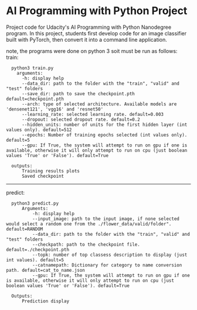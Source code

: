# AI Programming with Python Project

Project code for Udacity's AI Programming with Python Nanodegree program. In this project, students first develop code for an image classifier built with PyTorch, then convert it into a command line application.

note, the programs were done on python 3 soit must be run as follows:
train:
```
  python3 train.py 
    arguments:
      -h: display help
      --data_dir: path to the folder with the "train", "valid" and "test" folders
      --save_dir: path to save the checkpoint.pth default=checkpoint.pth
      --arch: type of selected architecture. Available models are 'densenet121', 'vgg16' and 'resnet50'
      --learning_rate: selected learning rate. default=0.003
      --dropout: selected dropout rate. default=0.2
      --hidden_units: number of units for the first hidden layer (int values only). default=512
      --epochs: Number of training epochs selected (int values only). default=5
      --gpu: If True, the system will attempt to run on gpu if one is available, otherwise it will only attempt to run on cpu (just boolean values 'True' or 'False'). default=True
```
      outputs:
          Training results plots
          Saved checkpoint
---
predict:
```
  python3 predict.py
      Arguments:
      	  -h: display help
          --input_image: path to the input image, if none selected would select a random one from the ./flower_data/valid/folder". default=RANDOM
          --data_dir: path to the folder with the "train", "valid" and "test" folders
          --checkpath: path to the checkpoint file. default=./checkpoint.pth
          --topk: number of top classess description to display (just int values). default=5
          --catnamepath: Dictionary for category to name conversion path. default=cat_to_name.json
          --gpu: If True, the system will attempt to run on gpu if one is available, otherwise it will only attempt to run on cpu (just boolean values 'True' or 'False'). default=True
```
      Outputs: 
          Prediction display

